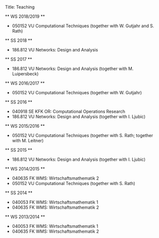 Title: Teaching

** WS 2018/2019 **

* 050152 VU Computational Techniques (together with W. Gutjahr and S. Rath)

** SS 2018 **

* 186.812 VU Networks: Design and Analysis

** SS 2017 **

* 186.812 VU Networks: Design and Analysis (together with M. Luipersbeck)

** WS 2016/2017 **

* 050152 VU Computational Techniques (together with W. Gutjahr)

** SS 2016 **

* 040918 SE KFK OR: Computational Operations Research 
* 186.812 VU Networks: Design and Analysis (together with I. Ljubic)

** WS 2015/2016 **

* 050152 VU Computational Techniques (together with S. Rath; together with M. Leitner)

** SS 2015 **

* 186.812 VU Networks: Design and Analysis (together with I. Ljubic)

** WS 2014/2015 **

* 040635 FK WMS: Wirtschaftsmathematik 2 
* 050152 VU Computational Techniques (together with S. Rath)

** SS 2014 **

* 040053 FK WMS: Wirtschaftsmathematik 1 
* 040635 FK WMS: Wirtschaftsmathematik 2

** WS 2013/2014 **

* 040053 FK WMS: Wirtschaftsmathematik 1 
* 040635 FK WMS: Wirtschaftsmathematik 2

